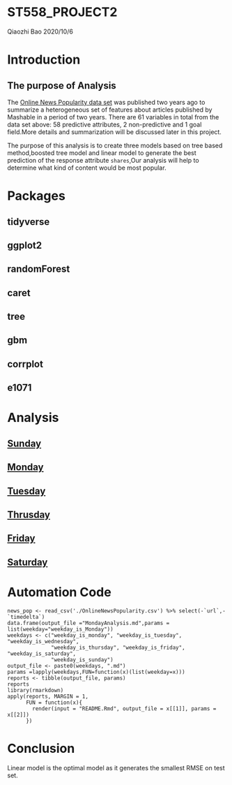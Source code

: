 ST558\_PROJECT2
================
Qiaozhi Bao
2020/10/6

# Introduction

## The purpose of Analysis

The [Online News Popularity data
set](%22https://archive.ics.uci.edu/ml/datasets/Online+News+Popularity%22)
was published two years ago to summarize a heterogeneous set of features
about articles published by Mashable in a period of two years. There are
61 variables in total from the data set above: 58 predictive attributes,
2 non-predictive and 1 goal field.More details and summarization will be
discussed later in this project.

The purpose of this analysis is to create three models based on tree based method,boosted tree model and linear model to generate the best prediction of the response attribute ``shares``,Our analysis will help to determine what kind of content would be most popular.

# Packages
## tidyverse
## ggplot2
## randomForest
## caret
## tree
## gbm
## corrplot
## e1071

# Analysis 
## [Sunday](weekday_is_sunday.md)
## [Monday](https://github.com/QIAOZHIBAO0104/ST558-Project2/blob/main/weekday_is_monday.md)
## [Tuesday](https://github.com/QIAOZHIBAO0104/ST558-Project2/blob/main/weekday_is_tuesday.md)
## [Thrusday](https://github.com/QIAOZHIBAO0104/ST558-Project2/blob/main/weekday_is_thursday.md)
## [Friday](https://github.com/QIAOZHIBAO0104/ST558-Project2/blob/main/weekday_is_friday.md)
## [Saturday](https://github.com/QIAOZHIBAO0104/ST558-Project2/blob/main/weekday_is_saturday.md)


# Automation Code
```{r}
news_pop <- read_csv('./OnlineNewsPopularity.csv') %>% select(-`url`,-`timedelta`)
data.frame(output_file ="MondayAnalysis.md",params = list(weekday="weekday_is_Monday"))
weekdays <- c("weekday_is_monday", "weekday_is_tuesday", "weekday_is_wednesday",
              "weekday_is_thursday", "weekday_is_friday", "weekday_is_saturday",
              "weekday_is_sunday")
output_file <- paste0(weekdays, ".md")
params =lapply(weekdays,FUN=function(x)(list(weekday=x)))
reports <- tibble(output_file, params)
reports
library(rmarkdown)
apply(reports, MARGIN = 1,
      FUN = function(x){
        render(input = "README.Rmd", output_file = x[[1]], params = x[[2]])
      })
```

# Conclusion
Linear model is the optimal model as it generates the smallest RMSE on test set.
